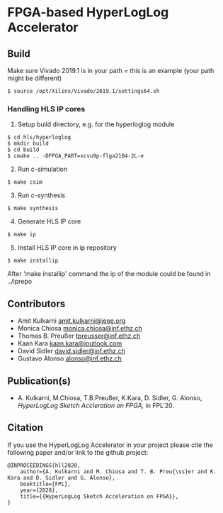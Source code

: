 # FPGA-based HyperLogLog Accelerator

## Build

Make sure Vivado 2019.1 is in your path = this is an example (your path might be different)
```
$ source /opt/Xilinx/Vivado/2019.1/settings64.sh
```

### Handling HLS IP cores

1. Setup build directory, e.g. for the hyperloglog module

```
$ cd hls/hyperloglog
$ mkdir build
$ cd build
$ cmake .. -DFPGA_PART=xcvu9p-flga2104-2L-e 
```

2. Run c-simulation
```
$ make csim
```

3. Run c-synthesis
```
$ make synthesis
```

4. Generate HLS IP core
```
$ make ip
```

5. Install HLS IP core in ip repository
```
$ make installip
```

After 'make installip' command the ip of the module could be found in ../iprepo 

## Contributors

- Amit Kulkarni amit.kulkarni@ieee.org
- Monica Chiosa monica.chiosa@inf.ethz.ch
- Thomas B. Preußer tpreusser@inf.ethz.ch
- Kaan Kara kaan.kara@ioutlook.com
- David Sidler david.sidler@inf.ethz.ch
- Gustavo Alonso alonso@inf.ethz.ch

## Publication(s)
- A. Kulkarni, M.Chiosa, T.B.Preußer, K.Kara, D. Sidler, G. Alonso, 
*HyperLogLog Sketch Accleration on FPGA,* in FPL'20.

<a name="citation"></a>

## Citation

If you use the HyperLogLog Accelerator in your project please cite the following paper and/or link to the github project:

```
@INPROCEEDINGS{hll2020,
    author={A. Kulkarni and M. Chiosa and T. B. Preu{\ss}er and K. Kara and D. Sidler and G. Alonso}, 
    booktitle={FPL},
    year={2020}, 
    title={{HyperLogLog Sketch Acceleration on FPGA}}, 
}
```
